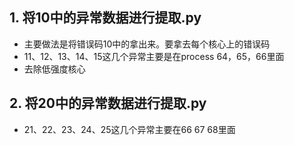 ## 1. 将10中的异常数据进行提取.py
- 主要做法是将错误码10中的拿出来。要拿去每个核心上的错误码
- 11、12、13、14、15这几个异常主要是在process 64，65，66里面
- 去除低强度核心

## 2. 将20中的异常数据进行提取.py
- 21、22、23、24、25这几个异常主要在66 67 68里面
